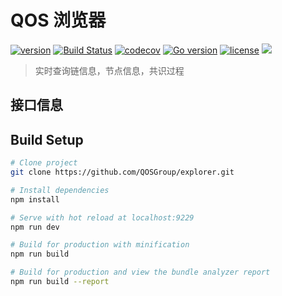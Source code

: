 # QOS 浏览器

[![version](https://img.shields.io/github/tag/QOSGroup/explorer.svg)](https://github.com/QOSGroup/explorer/releases/latest)
[![Build Status](https://travis-ci.org/QOSGroup/explorer.svg?branch=master)](https://travis-ci.org/QOSGroup/explorer)
[![codecov](https://codecov.io/gh/QOSGroup/explorer/branch/master/graph/badge.svg)](https://codecov.io/gh/QOSGroup/explorer)
[![Go version](https://img.shields.io/badge/go-1.11.0-blue.svg)](https://github.com/moovweb/gvm)
[![license](https://img.shields.io/github/license/QOSGroup/explorer.svg)](https://github.com/QOSGroup/explorer/blob/master/LICENSE)
[![](https://tokei.rs/b1/github/QOSGroup/explorer?category=lines)](https://github.com/QOSGroup/explorer)


> 实时查询链信息，节点信息，共识过程

## 接口信息



## Build Setup

```bash
# Clone project
git clone https://github.com/QOSGroup/explorer.git

# Install dependencies
npm install

# Serve with hot reload at localhost:9229
npm run dev

# Build for production with minification
npm run build

# Build for production and view the bundle analyzer report
npm run build --report
```

